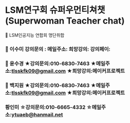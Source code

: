 # LSM연구회 슈퍼우먼티쳐챗(Superwoman Teacher chat)


🏤 LSM인공지능 연합회 명단취합


###  👸 이수미 강의문의 :               메일주소:                    희망강의:                  강의페이: 

###  👸 윤수경  ★강의문의:010-6830-7463    ★메일주소:tlsskfk09@gmail.com   ★희망강의:메이커프로젝트   
 
###  👸 백지원  ★강의문의:010-6830-7463    ★메일주소:tlsskfk09@gmail.com   ★희망강의:메이커프로젝트   

###     황인미  ☆강의문의:010-6665-4332    ☆메일주소:ytuaeb@hanmail.net 
